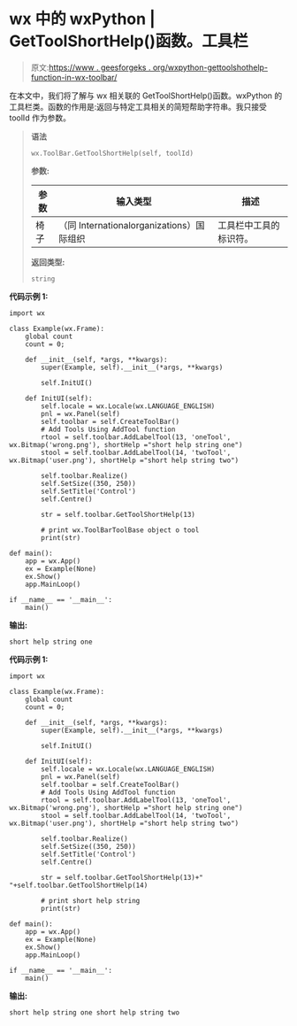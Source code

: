 # wx 中的 wxPython | GetToolShortHelp()函数。工具栏

> 原文:[https://www . geesforgeks . org/wxpython-gettoolshothelp-function-in-wx-toolbar/](https://www.geeksforgeeks.org/wxpython-gettoolshorthelp-function-in-wx-toolbar/)

在本文中，我们将了解与 wx 相关联的 GetToolShortHelp()函数。wxPython 的工具栏类。函数的作用是:返回与特定工具相关的简短帮助字符串。我只接受 toolId 作为参数。

> **语法**
> 
> ```
> wx.ToolBar.GetToolShortHelp(self, toolId)
> 
> ```
> 
> **参数:**
> 
> | 参数 | 输入类型 | 描述 |
> | --- | --- | --- |
> | 椅子 | （同 Internationalorganizations）国际组织 | 工具栏中工具的标识符。 |
> 
> **返回类型:**
> 
> ```
> string
> 
> ```

**代码示例 1:**

```
import wx

class Example(wx.Frame):
    global count
    count = 0;

    def __init__(self, *args, **kwargs):
        super(Example, self).__init__(*args, **kwargs)

        self.InitUI()

    def InitUI(self):
        self.locale = wx.Locale(wx.LANGUAGE_ENGLISH)
        pnl = wx.Panel(self)
        self.toolbar = self.CreateToolBar()
        # Add Tools Using AddTool function
        rtool = self.toolbar.AddLabelTool(13, 'oneTool', wx.Bitmap('wrong.png'), shortHelp ="short help string one")
        stool = self.toolbar.AddLabelTool(14, 'twoTool', wx.Bitmap('user.png'), shortHelp ="short help string two")

        self.toolbar.Realize()
        self.SetSize((350, 250))
        self.SetTitle('Control')
        self.Centre()

        str = self.toolbar.GetToolShortHelp(13)

        # print wx.ToolBarToolBase object o tool
        print(str)

def main():
    app = wx.App()
    ex = Example(None)
    ex.Show()
    app.MainLoop()

if __name__ == '__main__':
    main()
```

**输出:**

```
short help string one

```

**代码示例 1:**

```
import wx

class Example(wx.Frame):
    global count
    count = 0;

    def __init__(self, *args, **kwargs):
        super(Example, self).__init__(*args, **kwargs)

        self.InitUI()

    def InitUI(self):
        self.locale = wx.Locale(wx.LANGUAGE_ENGLISH)
        pnl = wx.Panel(self)
        self.toolbar = self.CreateToolBar()
        # Add Tools Using AddTool function
        rtool = self.toolbar.AddLabelTool(13, 'oneTool', wx.Bitmap('wrong.png'), shortHelp ="short help string one")
        stool = self.toolbar.AddLabelTool(14, 'twoTool', wx.Bitmap('user.png'), shortHelp ="short help string two")

        self.toolbar.Realize()
        self.SetSize((350, 250))
        self.SetTitle('Control')
        self.Centre()

        str = self.toolbar.GetToolShortHelp(13)+" "+self.toolbar.GetToolShortHelp(14)

        # print short help string
        print(str)

def main():
    app = wx.App()
    ex = Example(None)
    ex.Show()
    app.MainLoop()

if __name__ == '__main__':
    main()
```

**输出:**

```
short help string one short help string two

```